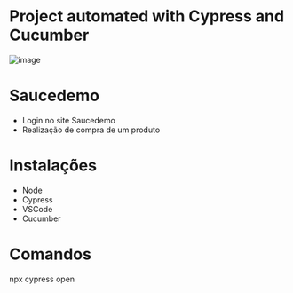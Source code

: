 # Project automated with Cypress and Cucumber

![image](https://user-images.githubusercontent.com/86740236/179148135-13a79a45-d6d0-44eb-9c29-02cd8a430148.png)



# Saucedemo 
- Login no site Saucedemo 
- Realização de compra de um produto


# Instalações 

- Node 
- Cypress
- VSCode 
- Cucumber

# Comandos 
npx cypress open

